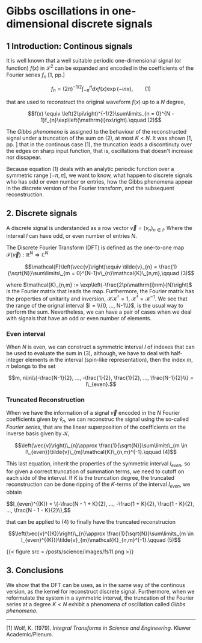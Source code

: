 # Gibbs oscillations in one-dimensional discrete signals


## 1 Introduction: Continous signals

It is well known that a well suitable periodic one-dimensional signal (or function) $f(x)$ in $\mathcal{L}^{2}$ can be expanded and encoded in the coefficients of the Fourier series $f_{n}$ [1, pp.]

$$f_{n} = \left(2\pi\right)^{-1/2}\int_{-\pi}^{\pi}dx f(x)\exp\left(-\mathrm{i}nx\right),\qquad (1)$$

that are used to reconstruct the original waveform $f(x)$ up to a $N$ degree,

$$f(x) \equiv \left(2\pi\right)^{-1/2}\sum\limits_{n = 0}^{N - 1}f_{n}\exp\left(\mathrm{i}nx\right).\qquad (2)$$

The _Gibbs phenomena_ is assigned to the behaviour of the reconstructed signal under a truncation of the sum on $(2)$, at most $K < N$. It was shown [1, pp. ] that in the continous case $(1)$, the truncation leads a discontinuty over the edges on sharp input function, that is, oscillations that doesn't increase nor dissapear.

Because equation $(1)$ deals with an analytic periodic function over a symmetric range $[-\pi, \pi]$, we want to know, what happen to discrete signals who has odd or even number or entries, how the Gibbs phenomena appear in the discrete version of the Fourier transform, and the subsequent reconstruction.

## 2. Discrete signals

A discrete signal is understanded as a row vector $\vec{v} = \left(v_{n}\right)_{n\in I}$. Where the interval $I$ can have odd, or even number of entries $N$. 

The Discrete Fourier Transform (DFT) is defined as the one-to-one map $\mathcal{F}\left(\vec{v}\right):\mathbb{R}^{N}\Rightarrow\mathbb{C}^{N}$

$$\mathcal{F}\left(\vec{v}\right)\equiv \tilde{v}_{n} = \frac{1}{\sqrt{N}}\sum\limits\_{m = 0}^{N-1}v\_{n}\mathcal{K}\_{n,m},\qquad (3)$$

where $\mathcal{K}_{n,m} := \exp\left(-\frac{2\pi\mathrm{i}nm}{N}\right)$ is the Fourier matrix that leads the map. Furthermore, the Fourier matrix has the properties of unitarity and inversion, $\mathcal{K}\mathcal{K}^{\dagger} = 1$, $\mathcal{K}^{\dagger} = \mathcal{K}^{-1}$. We see that the range of the orignal interval $I = \\{0, ..., N-1\\}$, is the usual way to perform the sum. Nevertheless, we can have a pair of cases when we deal with signals that have an odd or even number of elements.

### Even interval

When $N$ is even, we can construct a symmetric interval $I$ of indexes that can be used to evaluate the sum in $(3)$, although, we have to deal with half-integer elements in the interval (spin-like representation), then the index $m, n$ belongs to the set

$$m, n\in\\{-\frac{N-1}{2}, ..., -\frac{1}{2}, \frac{1}{2}, ..., \frac{N-1}{2}\\} = I\_{even}.$$

### Truncated Reconstruction

When we have the information of a signal $\vec{v}$ encoded in the $N$ Fourier coefficients given by $\tilde{v}_{n}$, we can reconstruc the signal using the so-called _Fourier series_, that are the linear superposition of the coefficients on the inverse basis given by $\mathcal{K}$,

$$\left(\vec{v}\right)\_{n}\approx \frac{1}{\sqrt{N}}\sum\limits\_{m \in I\_{even}}\tilde{v}\_{m}\mathcal{K}\_{n,m}^{-1}.\qquad (4)$$

This last equation, inherit the properties of the symmetric interval $I_{even}$, so for given a correct truncation of summation terms, we need to cutoff on each side of the interval. If $K$ is the truncation degree, the truncated reconstruction can be done ripping of the $K$-terms of the interval $I_{even}$, we obtain

$$I\_{even}^{(K)} = \\{-\frac{N - 1 + K}{2}, ..., -\frac{1 + K}{2}, \frac{1 - K}{2}, ..., \frac{N - 1 - K}{2}\\\},$$

that can be applied to $(4)$ to finally have the truncated reconstrucion

$$\left(\vec{v}^{(K)}\right)\_{n}\approx \frac{1}{\sqrt{N}}\sum\limits_{m \in I_{even}^{(K)}}\tilde{v}_{m}\mathcal{K}_{n,m}^{-1}.\qquad (5)$$

{{< figure src = /posts/science/images/fs11.png >}}

## 3. Conclusions

We show that the DFT can be uses, as in the same way of the continous version, as the kernel for reconstruct discrete signal. Furthermore, when we reformulate the system in a symmetric interval, the truncation of the Fourier series at a degree $K < N$ exhibit a phenomena of oscillation called _Gibbs phenomena_.

____

[1] Wolf, K. (1979). *Integral Transforms in Science and Engineering*. Kluwer Academic/Plenum.

